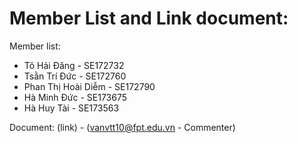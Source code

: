 # Member List and Link document:

Member list:

- Tô Hải Đăng - SE172732
- Tsằn Trí Đức - SE172760
- Phan Thị Hoài Diễm - SE172790
- Hà Minh Đức - SE173675
- Hà Huy Tài - SE173563

Document: (link) - (vanvtt10@fpt.edu.vn - Commenter)

